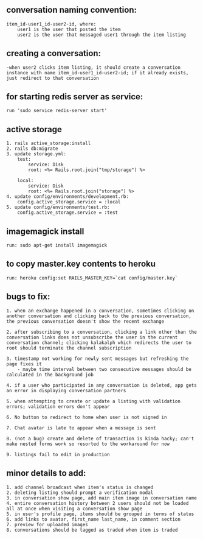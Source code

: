 ## conversation naming convention:
    item_id-user1_id-user2-id, where:
        user1 is the user that posted the item
        user2 is the user that messaged user1 through the item listing


## creating a conversation:
    -when user2 clicks item listing, it should create a conversation instance with name item_id-user1_id-user2-id; if it already exists, just redirect to that conversation

## for starting redis server as service:
    run 'sudo service redis-server start'

## active storage
    1. rails active_storage:install
    2. rails db:migrate
    3. update storage.yml:
        test:
            service: Disk
            root: <%= Rails.root.join("tmp/storage") %>

        local:
            service: Disk
            root: <%= Rails.root.join("storage") %>
    4. update config/environments/development.rb:
        config.active_storage.service = :local
    5. update config/environments/test.rb:
        config.active_storage.service = :test

## imagemagick install
    run: sudo apt-get install imagemagick

## to copy master.key contents to heroku
    run: heroku config:set RAILS_MASTER_KEY=`cat config/master.key`

## bugs to fix:
    1. when an exchange happened in a conversation, sometimes clicking on another conversation and clicking back to the previous conversation, the previous conversation doesn't show the recent exchange

    2. after subscribing to a conversation, clicking a link other than the conversation links does not unsubscribe the user in the current conversation channel; clicking kalakalph which redirects the user to root should terminate the channel subscription

    3. timestamp not working for newly sent messages but refreshing the page fixes it
        - maybe time interval between two consecutive messages should be calculated in the background job

    4. if a user who participated in any conversation is deleted, app gets an error in displaying conversation partners

    5. when attempting to create or update a listing with validation errors; validation errors don't appear

    6. No button to redirect to home when user is not signed in
    
    7. Chat avatar is late to appear when a message is sent

    8. (not a bug) create and delete of transaction is kinda hacky; can't make nested forms work so resorted to the workaround for now

    9. listings fail to edit in production
## minor details to add:
    1. add channel broadcast when item's status is changed
    2. deleting listing should prompt a verification modal
    3. in conversation show page, add main item image in conversation name
    4. entire conversation history between 2 users should not be loaded all at once when visiting a conversation show page
    5. in user's profile page, items should be grouped in terms of status
    6. add links to avatar, first_name last_name, in comment section
    7. preview for uploaded images
    8. conversations should be tagged as traded when item is traded

